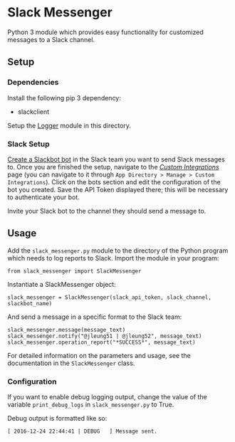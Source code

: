 # Slack Messenger

Python 3 module which provides easy functionality for customized messages to a Slack channel.

## Setup

### Dependencies

Install the following pip 3 dependency:
* slackclient

Setup the [Logger](https://github.com/jleung51/scripts/tree/master/modules/logger) module in this directory.

### Slack Setup

[Create a Slackbot bot](https://api.slack.com/bot-users) in the Slack team you want to send Slack messages to. Once you are finished the setup, navigate to the [_Custom Integrations_](https://jleung-services.slack.com/apps/manage/custom-integrations) page (you can navigate to it through `App Directory > Manage > Custom Integrations`). Click on the bots section and edit the configuration of the bot you created. Save the API Token displayed there; this will be necessary to authenticate your bot.

Invite your Slack bot to the channel they should send a message to.

## Usage

Add the `slack_messenger.py` module to the directory of the Python program which needs to log reports to Slack. Import the module in your program:

```
from slack_messenger import SlackMessenger
```

Instantiate a SlackMessenger object:
```
slack_messenger = SlackMessenger(slack_api_token, slack_channel, slackbot_name)
```

And send a message in a specific format to the Slack team:
```
slack_messenger.message(message_text)
slack_messenger.notify("@jleung51 | @jleung52", message_text)
slack_messenger.operation_report("*SUCCESS*", message_text)
```

For detailed information on the parameters and usage, see the documentation in the `SlackMessenger` class.

### Configuration

If you want to enable debug logging output, change the value of the variable `print_debug_logs` in `slack_messenger.py` to True.

Debug output is formatted like so:
```
[ 2016-12-24 22:44:41 | DEBUG   ] Message sent.
```
